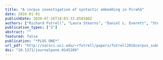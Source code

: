 ```yaml
---
title: "A corpus investigation of syntactic embedding in Pirahã"
date: 2016-01-01
publishDate: 2020-07-26T18:03:33.858580Z
authors: ["Richard Futrell", "Laura Stearns", "Daniel L. Everett", "Steven T. Piantadosi", "Edward Gibson"]
publication_types: ["2"]
abstract: ""
featured: false
publication: "*PLOS ONE*"
url_pdf: "http://socsci.uci.edu/~rfutrell/papers/futrell2016corpus_submitted.pdf"
doi: "10.1371/journalpone.0145289"
---
```


